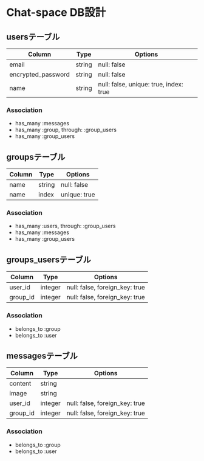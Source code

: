 # Chat-space DB設計
## usersテーブル
|Column|Type|Options|
|------|----|-------|
|email|string|null: false|
|encrypted_password|string|null: false|
|name|string|null: false, unique: true, index: true|
### Association
- has_many :messages
- has_many :group,  through:  :group_users
- has_many :group_users


## groupsテーブル
|Column|Type|Options|
|------|----|-------|
|name|string|null: false|
|name|index|unique: true|

### Association
- has_many :users, through: :group_users
- has_many :messages
- has_many :group_users


## groups_usersテーブル
|Column|Type|Options|
|------|----|-------|
|user_id|integer|null: false, foreign_key: true|
|group_id|integer|null: false, foreign_key: true|

### Association
- belongs_to :group
- belongs_to :user


## messagesテーブル
|Column|Type|Options|
|------|----|-------|
|content|string|
|image|string|
|user_id|integer|null: false, foreign_key: true|
|group_id|integer|null: false, foreign_key: true|

### Association
- belongs_to :group
- belongs_to :user